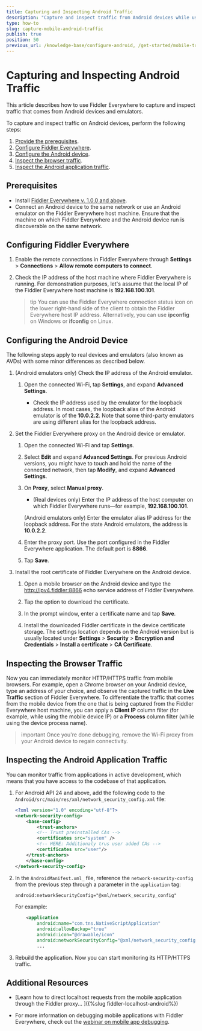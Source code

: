 ```yaml
---
title: Capturing and Inspecting Android Traffic
description: "Capture and inspect traffic from Android devices while using the Fiddler Everywhere web-debugging HTTP-proxy tool."
type: how-to
slug: capture-mobile-android-traffic
publish: true
position: 50
previous_url: /knowledge-base/configure-android, /get-started/mobile-traffic/configure-android, /get-started/traffic/configure-android
---
```


# Capturing and Inspecting Android Traffic

This article describes how to use Fiddler Everywhere to capture and inspect traffic that comes from Android devices and emulators.

To capture and inspect traffic on Android devices, perform the following steps:

1. [Provide the prerequisites](#prerequisites).
1. [Configure Fiddler Everywhere](#configuring-fiddler-everywhere).
1. [Configure the Android device](#configuring-the-android-device).
1. [Inspect the browser traffic](#inspecting-the-browser-traffic).
1. [Inspect the Android application traffic](#inspecting-the-android-application-traffic).

## Prerequisites

- Install [Fiddler Everywhere v. 1.0.0 and above](https://www.telerik.com/download/fiddler-everywhere).
- Connect an Android device to the same network or use an Android emulator on the Fiddler Everywhere host machine.
Ensure that the machine on which Fiddler Everywhere and the Android device run is discoverable on the same network.

## Configuring Fiddler Everywhere

1. Enable the remote connections in Fiddler Everywhere through **Settings** > **Connections** > **Allow remote computers to connect**.

1. Check the IP address of the host machine where Fiddler Everywhere is running. For demonstration purposes, let's assume that the local IP of the Fiddler Everywhere host machine is **192.168.100.101**.

    >tip You can use the Fiddler Everywhere connection status icon on the lower right-hand side of the client to obtain the Fiddler Everywhere host IP address. Alternatively, you can use **ipconfig** on Windows or **ifconfig** on Linux.

## Configuring the Android Device

The following steps apply to real devices and emulators (also known as AVDs) with some minor differences as described below.

1. (Android emulators only) Check the IP address of the Android emulator.

    1. Open the connected Wi-Fi, tap **Settings**, and expand **Advanced Settings**.

       - Check the IP address used by the emulator for the loopback address. In most cases, the loopback alias of the Android emulator is of the **10.0.2.2**. Note that some third-party emulators are using different alias for the loopback address.

1. Set the Fiddler Everywhere proxy on the Android device or emulator.

    1. Open the connected Wi-Fi and tap **Settings**.

    1. Select **Edit** and expand **Advanced Settings**. For previous Android versions, you might have to touch and hold the name of the connected network, then tap **Modify**, and expand **Advanced Settings**.

    1. On **Proxy**, select **Manual proxy**.

       - (Real devices only) Enter the IP address of the host computer on which Fiddler Everywhere runs&mdash;for example, **192.168.100.101**.

       (Android emulators only) Enter the emulator alias IP address for the loopback address. For the state Android emulators, the address is **10.0.2.2**.
      
    1. Enter the proxy port. Use the port configured in the Fiddler Everywhere application. The default port is **8866**.

    1. Tap **Save**.

1. Install the root certificate of Fiddler Everywhere on the Android device.

    1. Open a mobile browser on the Android device and type the http://ipv4.fiddler:8866 echo service address of Fiddler Everywhere.

    1. Tap the option to download the certificate.

    1. In the prompt window, enter a certificate name and tap **Save**.

    1. Install the downloaded Fiddler certificate in the device certificate storage. The settings location depends on the Android version but is usually located under **Settings** > **Security** > **Encryption and Credentials** > **Install a certificate** > **CA Certificate**.

## Inspecting the Browser Traffic

Now you can immediately monitor HTTP/HTTPS traffic from mobile browsers. For example, open a Chrome browser on your Android device, type an address of your choice, and observe the captured traffic in the **Live Traffic** section of Fiddler Everywhere. To differentiate the traffic that comes from the mobile device from the one that is being captured from the Fiddler Everywhere host machine, you can apply a **Client IP** column filter (for example, while using the mobile device IP) or a **Process** column filter (while using the device process name).

>important Once you're done debugging, remove the Wi-Fi proxy from your Android device to regain connectivity.

## Inspecting the Android Application Traffic

You can monitor traffic from applications in active development, which means that you have access to the codebase of that application.

1. For Android API 24 and above, add the following code to the `Android/src/main/res/xml/network_security_config.xml` file:

    ```XML
    <?xml version="1.0" encoding="utf-8"?>
    <network-security-config>
        <base-config>
            <trust-anchors>
            <!-- Trust preinstalled CAs -->
            <certificates src="system" />
            <!-- HERE: Additionaly trus user added CAs -->
            <certificates src="user"/>
        </trust-anchors>
        </base-config>
    </network-security-config>
    ```

1. In the `AndroidManifest.xml_` file, reference the `network-security-config` from the previous step through a parameter in the `application` tag:

    ```XML
    android:networkSecurityConfig="@xml/network_security_config"
    ```

    For example:

    ```XML
        <application
            android:name="com.tns.NativeScriptApplication"
            android:allowBackup="true"
            android:icon="@drawable/icon"
            android:networkSecurityConfig="@xml/network_security_config">
            ...
    ```

1. Rebuild the application. Now you can start monitoring its HTTP/HTTPS traffic.

## Additional Resources

* [Learn how to direct localhost requests from the mobile application through the Fiddler proxy... ]({%slug fiddler-localhost-android%})

* For more information on debugging mobile applications with Fiddler Everywhere, check out the [webinar on mobile app debugging](https://www.telerik.com/webinars/fiddler/how-to-debug-ios-and-android-mobile-apps-with-fiddler).
